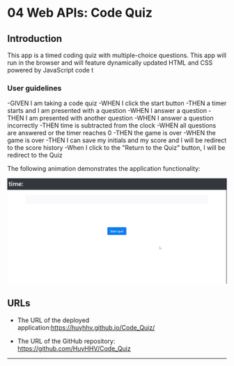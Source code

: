 # 04 Web APIs: Code Quiz

## Introduction

This app is a timed coding quiz with multiple-choice questions. This app will run in the browser and will feature dynamically updated HTML and CSS powered by JavaScript code t

### User guidelines

-GIVEN I am taking a code quiz
-WHEN I click the start button
-THEN a timer starts and I am presented with a question
-WHEN I answer a question
-THEN I am presented with another question
-WHEN I answer a question incorrectly
-THEN time is subtracted from the clock
-WHEN all questions are answered or the timer reaches 0
-THEN the game is over
-WHEN the game is over
-THEN I can save my initials and my score and I will be redirect to the score history 
-When I click to the "Return to the Quiz" button, I will be redirect to the Quiz 


The following animation demonstrates the application functionality:

![A user clicks through an interactive coding quiz, then enters initials to save the high score before resetting and starting over.](./assets/images/Code_quiz.gif)

## URLs 

* The URL of the deployed application:https://huyhhv.github.io/Code_Quiz/

* The URL of the GitHub repository: https://github.com/HuyHHV/Code_Quiz

- - -